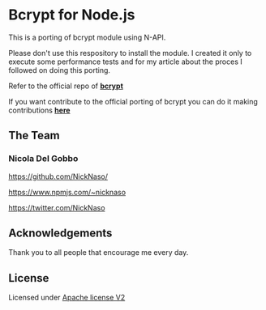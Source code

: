 # Bcrypt for Node.js

This is a porting of bcrypt module using N-API.

Please don't use this respository to install the module. I created it only to 
execute some performance tests and for my article about the proces I followed 
on doing this porting.

Refer to the official repo of **[bcrypt](https://github.com/kelektiv/node.bcrypt.js)** 

If you want contribute to the official porting of bcrypt you can do it making 
contributions **[here](https://github.com/kelektiv/node.bcrypt.js/tree/napi)**

## The Team

### Nicola Del Gobbo

<https://github.com/NickNaso/>

<https://www.npmjs.com/~nicknaso>

<https://twitter.com/NickNaso>

## Acknowledgements

Thank you to all people that encourage me every day.

## License

Licensed under [Apache license V2](./LICENSE)
